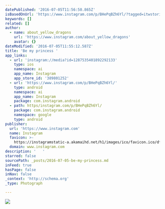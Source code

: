 ```yaml
---
datePublished: '2016-07-05T11:56:50.865Z'
isBasedOnUrl: 'https://www.instagram.com/p/BHePqBZh6Yl/?tagged=itwstories'
keywords: []
related: []
author:
  - name: about_yellow_dragons
    url: 'https://www.instagram.com/about_yellow_dragons'
    avatar: {}
dateModified: '2016-07-05T11:55:12.587Z'
title: 'Be my princess '
app_links:
  - url: 'instagram://media?id=1287535401892292133'
    type: ios
    namespace: ai
    app_name: Instagram
    app_store_id: '389801252'
  - url: 'https://www.instagram.com/p/BHePqBZh6Yl/'
    type: android
    namespace: ai
    app_name: Instagram
    package: com.instagram.android
  - path: https/instagram.com/p/BHePqBZh6Yl/
    package: com.instagram.android
    namespace: google
    type: android
publisher:
  url: 'https://www.instagram.com'
  name: Instagram
  favicon: >-
    https://instagramstatic-a.akamaihd.net/h1/images/ico/favicon.ico/dfa85bb1fd63.ico
  domain: www.instagram.com
description: '   '
starred: false
sourcePath: _posts/2016-07-05-be-my-princess.md
inFeed: true
hasPage: false
inNav: false
_context: 'http://schema.org'
_type: Photograph

---
```

![   ](https://scontent.cdninstagram.com/t51.2885-15/s640x640/sh0.08/e35/13556960_1235428343136975_1606556275_n.jpg?ig_cache_key=MTI4NzUzNTQwMTg5MjI5MjEzMw%3D%3D.2)